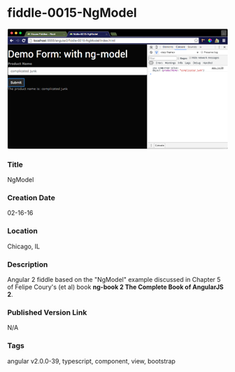 fiddle-0015-NgModel
======

![Screenshot](screenshot.png)


### Title

NgModel


### Creation Date

02-16-16


### Location

Chicago, IL


### Description

Angular 2 fiddle based on the "NgModel" example discussed in Chapter 5 of Felipe Coury's (et al) book **ng-book 2 The Complete Book of AngularJS 2**.


### Published Version Link

N/A


### Tags

angular v2.0.0-39, typescript, component, view, bootstrap
